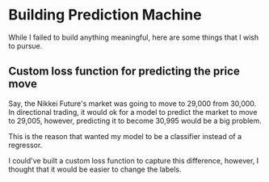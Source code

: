 
# Building Prediction Machine
While I failed to build anything meaningful, here are some things that I wish to pursue.

## Custom loss function for predicting the price move

Say, the Nikkei Future's market was going to move to 29,000 from 30,000. 
In directional trading, it would ok for a model to predict the market to move to 29,005, however, predicting it to become 30,995 would be a big problem.

This is the reason that wanted my model to be a classifier instead of a regressor.

I could've built a custom loss function to capture this difference, however, I thought that it would be easier to change the labels.


